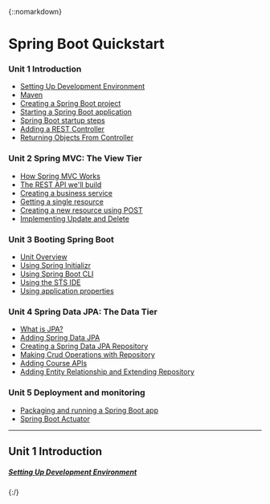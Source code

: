 {::nomarkdown}

<h1 id="springbootquickstart">Spring Boot Quickstart</h1>

<h3 id="unit1introduction">Unit 1 Introduction</h3>

<ul>
<li><a href="#Setting-Up-Development-Environment">Setting Up Development Environment</a></li>

<li><a href="#Maven">Maven</a> </li>

<li><a href="#Creating-a-Spring-Boot-project">Creating a Spring Boot project</a> </li>

<li><a href="#Starting-a-Spring-Boot-application">Starting a Spring Boot application</a> </li>

<li><a href="#Spring-Boot-startup-steps">Spring Boot startup steps</a> </li>

<li><a href="#Adding-a-REST-Controller">Adding a REST Controller</a> </li>

<li><a href="#Returning-Objects-From-Controller">Returning Objects From Controller</a> </li>
</ul>

<h3 id="unit2springmvctheviewtier">Unit 2 Spring MVC: The View Tier</h3>

<ul>
<li><a href="#How-Spring-MVC-Works">How Spring MVC Works</a> </li>

<li><a href="#The-REST-API-we'll-build">The REST API we'll build</a></li>

<li><a href="#Creating-a-business-service">Creating a business service</a></li>

<li><a href="#Getting-a-single-resource">Getting a single resource</a> </li>

<li><a href="#Creating-a-new-resource-using-POST">Creating a new resource using POST</a></li>

<li><a href="#Implementing-Update-and-Delete">Implementing Update and Delete</a></li>
</ul>

<h3 id="unit3bootingspringboot">Unit 3 Booting Spring Boot</h3>

<ul>
<li><a href="#Unit-Overview">Unit Overview</a></li>

<li><a href="#Using-Spring-Initializr">Using Spring Initializr</a></li>

<li><a href="#Using-Spring-Boot-CLI">Using Spring Boot CLI</a></li>

<li><a href="#Using-the-STS-IDE">Using the STS IDE</a></li>

<li><a href="#Using-application-properties">Using application properties</a></li>
</ul>

<h3 id="unit4springdatajpathedatatier">Unit 4 Spring Data JPA: The Data Tier</h3>

<ul>
<li><a href="#What-is-JPA?">What is JPA?</a></li>

<li><a href="#Adding-Spring-Data-JPA">Adding Spring Data JPA</a></li>

<li><a href="#Creating-a-Spring-Data-JPA-Repository">Creating a Spring Data JPA Repository</a></li>

<li><a href="#Making-Crud-Operations-with-Repository">Making Crud Operations with Repository</a></li>

<li><a href="#Adding-Course-APIs">Adding Course APIs</a></li>

<li><a href="#Adding-Entity-Relationship-and-Extending-Repository">Adding Entity Relationship and Extending Repository</a></li>
</ul>

<h3 id="unit5deploymentandmonitoring">Unit 5 Deployment and monitoring</h3>

<ul>
<li><a href="#Packaging-and-running-a-Spring-Boot-app">Packaging and running a Spring Boot app</a></li>

<li><a href="#Spring-Boot-Actuator">Spring Boot Actuator</a></li>
</ul>

<hr />

<h2 id="unit1introduction-1">Unit 1 Introduction</h2>

<h5 id="settingupdevelopmentenvironmentsettingupdevelopmentenvironment"><a href="#Setting-Up-Development-Environment">Setting Up Development Environment</a></h5>

{:/}